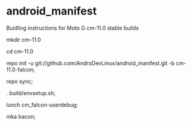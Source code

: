 android_manifest
================

Buidling instructions for Moto G cm-11.0 stable builds

mkdir cm-11.0

cd cm-11.0

repo init -u git://github.com/AndroDevLinux/android_manifest.git -b cm-11.0-falcon;

repo sync;

. build/envsetup.sh;

lunch cm_falcon-userdebug;

mka bacon;

